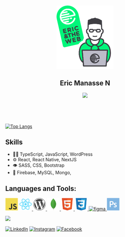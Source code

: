 

<!--
**Ericnsamba/Ericnsamba** is a ✨ _special_ ✨ repository because its `README.md` (this file) appears on your GitHub profile.

Here are some ideas to get you started:

- 🔭 I’m currently working on ...
- 🌱 I’m currently learning ...
- 👯 I’m looking to collaborate on ...
- 🤔 I’m looking for help with ...
- 💬 Ask me about ...
- 📫 How to reach me: ...
- 😄 Pronouns: ...
- ⚡ Fun fact: ...
-->
  
  <p align="center">
  <img width="180" src="https://github.com/Ericnsamba/Ericnsamba/blob/main/Group%207.png" />  
  <h2 align="center">Eric Manasse N</h2>

<!-- ************************ -->

<p align="center">
  <img src="https://readme-typing-svg.herokuapp.com/?color=00F67A&center=true&vCenter=true&width=480&lines=Thanks+for+viewing+my+profile+;I%27m+a+react+native+lover+;But+i+love+anythings+JavaScript+related">
</p>


<br>
<br>
<br>

  [![Top Langs](https://github-readme-stats.vercel.app/api/top-langs/?username=Ericnsamba&layout=compact&theme=merko)](https://github.com/anuraghazra/github-readme-stats)



  
  
  

<a href="https://github.com/anuraghazra/github-readme-stats">
<!--   <img align="center" src="https://github-readme-stats.vercel.app/api/pin/?username=anuraghazra&repo=github-readme-stats" /> -->
</a>
<a href="https://github.com/anuraghazra/convoychat">
<!--   <img align="center" src="https://github-readme-stats.vercel.app/api/pin/?username=anuraghazra&repo=convoychat" /> -->
</a>

## Skills
- 👨‍💻 TypeScript, JavaScript, WordPress
- ⚙️ React, React Native, NextJS
- 👁️ SASS, CSS, Bootstrap
- 💽 Firebase, MySQL, Mongo, 



<h2 align="left">Languages and Tools:</h2>
<p align="left">
      <a> <img src="https://github.com/devicons/devicon/raw/fc6f0b7cee59d7f96149cc43dfa518c818b18035/icons/javascript/javascript-original.svg" alt="Reactjs" width="40" height="40" style="max-width:100%;"> 
  </a>
 <a href="https://reactjs.org/" rel="nofollow"> <img src="https://github.com/devicons/devicon/raw/fc6f0b7cee59d7f96149cc43dfa518c818b18035/icons/react/react-original.svg" alt="Reactjs" width="40" height="40" style="max-width:100%;"> 
  </a>
   <a href="https://wordpress.com/" rel="nofollow"> <img src="https://github.com/devicons/devicon/raw/fc6f0b7cee59d7f96149cc43dfa518c818b18035/icons/wordpress/wordpress-plain.svg" alt="Reactjs" width="40" height="40" style="max-width:100%;"> 
  </a>
     <a href="https://www.mongodb.com/" rel="nofollow"> <img src="https://github.com/devicons/devicon/raw/fc6f0b7cee59d7f96149cc43dfa518c818b18035/icons/mongodb/mongodb-original.svg" alt="MongoDB" width="40" height="40" style="max-width:100%;"> 
  </a>
<a href="https://www.w3.org/html/" rel="nofollow"> <img src="https://github.com/devicons/devicon/raw/fc6f0b7cee59d7f96149cc43dfa518c818b18035/icons/html5/html5-original.svg" alt="html5" width="40" height="40" style="max-width:100%;">
</a>
<a href="https://www.w3schools.com/css/" rel="nofollow"> <img src="https://github.com/devicons/devicon/raw/fc6f0b7cee59d7f96149cc43dfa518c818b18035/icons/css3/css3-original.svg" alt="css3" width="40" height="40" style="max-width:100%;">
</a>
<a href="https://www.figma.com/" rel="nofollow"> <img src="https://camo.githubusercontent.com/ed93c2b000a76ceaad1503e7eb9356591b885227e82a36a005b9d3498b303ba5/68747470733a2f2f7777772e766563746f726c6f676f2e7a6f6e652f6c6f676f732f6669676d612f6669676d612d69636f6e2e737667" alt="figma" width="40" height="40" data-canonical-src="https://www.vectorlogo.zone/logos/figma/figma-icon.svg" style="max-width:100%;">
</a>
<a href="https://www.photoshop.com/en" rel="nofollow"> <img src="https://github.com/devicons/devicon/raw/fc6f0b7cee59d7f96149cc43dfa518c818b18035/icons/photoshop/photoshop-plain.svg" alt="photoshop" width="40" height="40" style="max-width:100%;"> </a>
</p>
  

  

<div align="left">
  <img src="https://readme-typing-svg.herokuapp.com?color=00F67A&vCenter=true&width=480&lines=Connect+with+me%3A;Follow+me%3A;Add+me%3A">
</div>
<p align="left">
  <a href="https://www.linkedin.com/in/eric-manasse" target="_blank"><img src="https://img.shields.io/badge/LinkedIn-%230077B5.svg?&style=flat-square&logo=linkedin&logoColor=white" alt="LinkedIn"></a>
<a href="https://www.instagram.com/EricandTheWeb" target="_blank"><img src="https://img.shields.io/badge/Instagram-%23E4405F.svg?&style=flat-square&logo=instagram&logoColor=white" alt="Instagram"></a>
<a href="https://www.facebook.com/EricandTheWeb" target="_blank"><img src="https://img.shields.io/badge/Facebook-%231877F2.svg?&style=flat-square&logo=facebook&logoColor=white" alt="Facebook"></a>
  </p>
  
